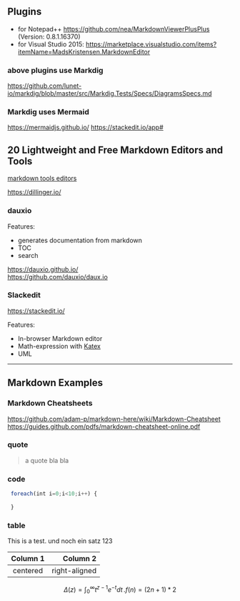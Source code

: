 ## Plugins 
* for Notepad++ https://github.com/nea/MarkdownViewerPlusPlus (Version: 0.8.1.16370)
* for Visual Studio 2015: https://marketplace.visualstudio.com/items?itemName=MadsKristensen.MarkdownEditor

### above plugins use Markdig
  https://github.com/lunet-io/markdig/blob/master/src/Markdig.Tests/Specs/DiagramsSpecs.md

### Markdig uses Mermaid 
https://mermaidjs.github.io/
https://stackedit.io/app#


## 20 Lightweight and Free Markdown Editors and Tools
[markdown tools editors](https://speckyboy.com/markdown-tools-editors/)

https://dillinger.io/  

### dauxio
Features:
* generates documentation from markdown
* TOC
* search

https://dauxio.github.io/  
https://github.com/dauxio/daux.io

### Slackedit
https://stackedit.io/

Features:
* In-browser Markdown editor
* Math-expression with [Katex](https://khan.github.io/KaTeX/)
* UML
---

## Markdown Examples
### Markdown Cheatsheets

https://github.com/adam-p/markdown-here/wiki/Markdown-Cheatsheet   
https://guides.github.com/pdfs/markdown-cheatsheet-online.pdf

### quote
> a quote bla
> bla

### code
```js
 foreach(int i=0;i<10;i++) {
 
 }
```

### table

This is a test.
und noch ein satz
123

| Column 1 | Column 2 |
|:--------:| -------------:|
| centered | right-aligned |

$$
\Delta(z) = \int_0^\infty t^{z-1}e^{-t}dt\,.
f(n)=(2n+1)*2
$$
<!--stackedit_data:
eyJoaXN0b3J5IjpbNDM0OTU5Nzk2LC0xNTI5NTIyNzI4XX0=
-->